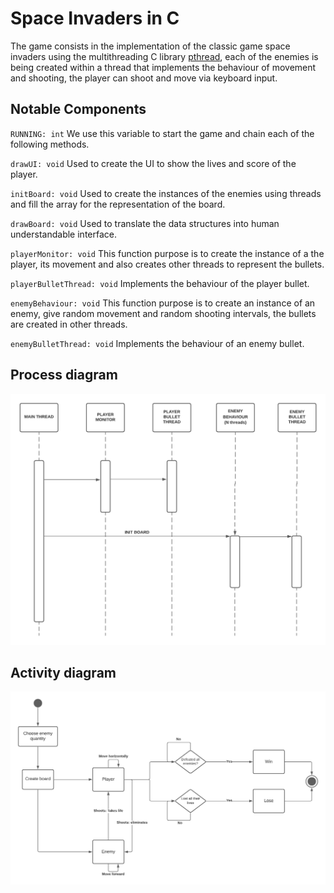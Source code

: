 # Space Invaders in C

The game consists in the implementation of the classic game space invaders using the multithreading C library [pthread](https://man7.org/linux/man-pages/man7/pthreads.7.html),
each of the enemies is being created within a thread that implements the behaviour of movement and shooting, the player can shoot and move via keyboard input.

## Notable Components

`RUNNING: int` We use this variable to start the game and chain each of the following methods.

`drawUI: void` Used to create the UI to show the lives and score of the player.

`initBoard: void` Used to create the instances of the enemies using threads and fill the array for the representation of the board.

`drawBoard: void` Used to translate the data structures into human understandable interface.

`playerMonitor: void` This function purpose is to create the instance of a the player, its movement and also creates other threads to represent the bullets.
 
`playerBulletThread: void` Implements the behaviour of the player bullet.
 
`enemyBehaviour: void` This function purpose is to create an instance of an enemy, give random movement and random shooting intervals, the bullets are created in other threads. 

`enemyBulletThread: void` Implements the behaviour of an enemy bullet.

## Process diagram

![process diagram](./process_diagram.png)


## Activity diagram

![process diagram](./Activity_diagram.png)